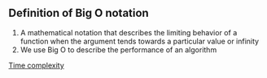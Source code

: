## Definition of Big O notation
1. A mathematical notation that describes the limiting behavior of a function when the argument tends towards a particular value or infinity <br/>
2. We use Big O to describe the performance of an algorithm <br/>

[Time complexity](https://adrianmejia.com/most-popular-algorithms-time-complexity-every-programmer-should-know-free-online-tutorial-course/)
